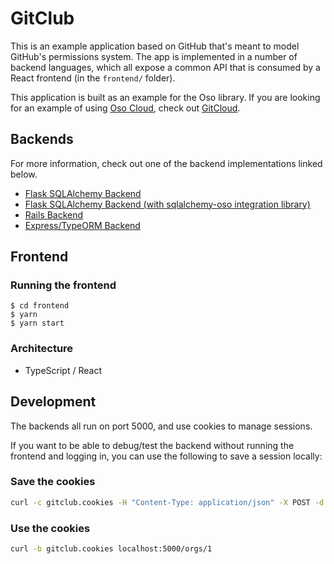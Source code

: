 # GitClub

This is an example application based on GitHub that's meant to model GitHub's
permissions system. The app is implemented in a number of backend languages,
which all expose a common API that is consumed by a React frontend (in the
`frontend/` folder).

This application is built as an example for the Oso library. If you are looking
for an example of using [Oso Cloud](https://www.osohq.com/docs), check out
[GitCloud](https://github.com/osohq/gitcloud).

## Backends

For more information, check out one of the backend implementations linked below.

- [Flask SQLAlchemy Backend](backends/flask-sqlalchemy)
- [Flask SQLAlchemy Backend (with sqlalchemy-oso integration library)](backends/flask-sqlalchemy-oso)
- [Rails Backend](backends/rails)
- [Express/TypeORM Backend](backends/express-typeorm)
## Frontend

### Running the frontend

```console
$ cd frontend
$ yarn
$ yarn start
```

### Architecture

- TypeScript / React

## Development

The backends all run on port 5000, and use cookies to manage sessions.

If you want to be able to debug/test the backend without running the frontend
and logging in, you can use the following to save a session locally:

### Save the cookies

```bash
curl -c gitclub.cookies -H "Content-Type: application/json" -X POST -d '{"email": "john@beatles.com"}' localhost:5000/session
```

### Use the cookies

```bash
curl -b gitclub.cookies localhost:5000/orgs/1
```
